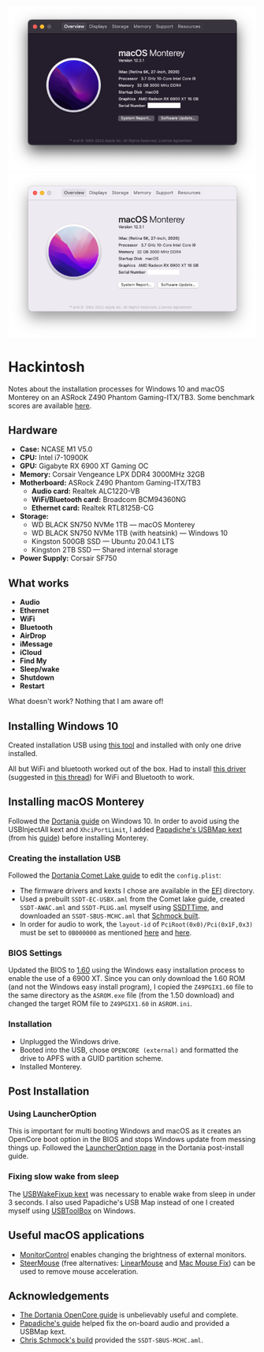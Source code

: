 <div align="center">

![About dark](./docs/about-dark.png#gh-dark-mode-only)
![About light](./docs/about-light.png#gh-light-mode-only)

</div>

# Hackintosh

Notes about the installation processes for Windows 10 and macOS Monterey on an ASRock Z490 Phantom Gaming-ITX/TB3. Some benchmark scores are available [here](docs/benchmarks.md).

## Hardware

- **Case:** NCASE M1 V5.0
- **CPU:** Intel i7-10900K
- **GPU:** Gigabyte RX 6900 XT Gaming OC 
- **Memory:** Corsair Vengeance LPX DDR4 3000MHz 32GB
- **Motherboard:** ASRock Z490 Phantom Gaming-ITX/TB3
    - **Audio card:** Realtek ALC1220-VB
    - **WiFi/Bluetooth card:** Broadcom BCM94360NG
    - **Ethernet card:** Realtek RTL8125B-CG
- **Storage:**
    - WD BLACK SN750 NVMe 1TB — macOS Monterey
    - WD BLACK SN750 NVMe 1TB (with heatsink) — Windows 10
    - Kingston 500GB SSD — Ubuntu 20.04.1 LTS
    - Kingston 2TB SSD — Shared internal storage
- **Power Supply:** Corsair SF750

## What works

- **Audio**
- **Ethernet**
- **WiFi**
- **Bluetooth**
- **AirDrop**
- **iMessage**
- **iCloud**
- **Find My**
- **Sleep/wake**
- **Shutdown**
- **Restart**

What doesn't work? Nothing that I am aware of!

## Installing Windows 10

Created installation USB using [this tool](https://www.microsoft.com/en-gb/software-download/windows10ISO) and installed with only one drive installed.

All but WiFi and bluetooth worked out of the box. Had to install [this driver](http://en.fenvi.com/en/download_zx.php) (suggested in [this thread](https://www.tonymacx86.com/threads/a-perfect-and-simple-solution-bcm94331-94360-drivers-for-windows-10-8-7.302090/)) for WiFi and Bluetooth to work.

## Installing macOS Monterey

Followed the [Dortania guide](https://dortania.github.io/OpenCore-Install-Guide/) on Windows 10. In order to avoid using the USBInjectAll kext and `XhciPortLimit`, I added [Papadiche's USBMap kext](https://drive.google.com/file/d/1kAo5eO-IT8NQvanriptEmJqI_Kbyh4gb/view) (from his [guide](https://docs.google.com/document/d/1XeUu0YcV2JjsxzpEYQL7mAyqkdN7Q0TTLC6gSsfxzC4/edit)) before installing Monterey.

### Creating the installation USB

Followed the [Dortania Comet Lake guide](https://dortania.github.io/OpenCore-Install-Guide/config.plist/comet-lake.html#starting-point) to edit the `config.plist`:
- The firmware drivers and kexts I chose are available in the [EFI](EFI) directory.
- Used a prebuilt `SSDT-EC-USBX.aml` from the Comet lake guide, created `SSDT-AWAC.aml` and `SSDT-PLUG.aml` myself using [SSDTTime](https://github.com/corpnewt/SSDTTime), and downloaded an `SSDT-SBUS-MCHC.aml` that [Schmock built](https://github.com/SchmockLord/Hackintosh-Intel-i9-10900k-AsRock-Z490-Phantom-ITX-TB3).
- In order for audio to work, the `layout-id` of `PciRoot(0x0)/Pci(0x1F,0x3)` must be set to `0B000000` as mentioned [here](https://www.reddit.com/r/hackintosh/comments/i3pega/z490_itx_guide/) and [here](https://github.com/SchmockLord/Hackintosh-Intel-i9-10900k-AsRock-Z490-Phantom-ITX-TB3).

### BIOS Settings

Updated the BIOS to [1.60](https://www.asrock.com/mb/Intel/Z490%20Phantom%20Gaming-ITXTB3/index.asp#BIOS) using the Windows easy installation process to enable the use of a 6900 XT. Since you can only download the 1.60 ROM (and not the Windows easy install program), I copied the `Z49PGIX1.60` file to the same directory as the `ASROM.exe` file (from the 1.50 download) and changed the target ROM file to `Z49PGIX1.60` in `ASROM.ini`.

### Installation

- Unplugged the Windows drive.
- Booted into the USB, chose `OPENCORE (external)` and formatted the drive to APFS with a GUID partition scheme.
- Installed Monterey.

## Post Installation

### Using LauncherOption

This is important for multi booting Windows and macOS as it creates an OpenCore boot option in the BIOS and stops Windows update from messing things up. Followed the [LauncherOption page](https://dortania.github.io/OpenCore-Post-Install/multiboot/bootstrap.html#using-launcheroption) in the Dortania post-install guide.

### Fixing slow wake from sleep

The [USBWakeFixup kext](https://github.com/osy/USBWakeFixup) was necessary to enable wake from sleep in under 3 seconds. I also used Papadiche's USB Map instead of one I created myself using [USBToolBox](https://github.com/USBToolBox/tool) on Windows.

## Useful macOS applications

- [MonitorControl](https://github.com/MonitorControl/MonitorControl) enables changing the brightness of external monitors.
- [SteerMouse](https://plentycom.jp/en/steermouse/) (free alternatives: [LinearMouse](https://github.com/linearmouse/linearmouse) and [Mac Mouse Fix](https://mousefix.org/)) can be used to remove mouse acceleration.

## Acknowledgements

- [The Dortania OpenCore guide](https://dortania.github.io/OpenCore-Install-Guide) is unbelievably useful and complete.
- [Papadiche's guide](https://docs.google.com/document/d/1XeUu0YcV2JjsxzpEYQL7mAyqkdN7Q0TTLC6gSsfxzC4/edit) helped fix the on-board audio and provided a USBMap kext.
- [Chris Schmock's build](https://github.com/SchmockLord/Hackintosh-Intel-i9-10900k-AsRock-Z490-Phantom-ITX-TB3) provided the `SSDT-SBUS-MCHC.aml`.